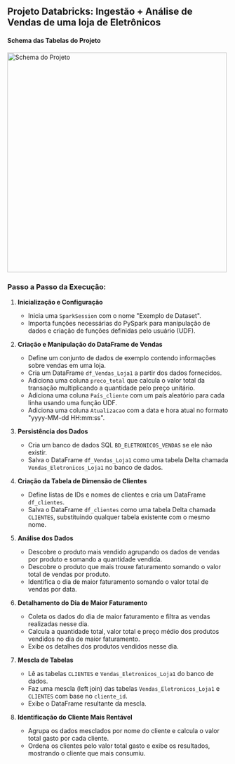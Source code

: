 ## Projeto Databricks: Ingestão + Análise de Vendas de uma loja de Eletrônicos
#### Schema das Tabelas do Projeto
<img src="https://github.com/marcelmarujo/Databricks-Vendas-Loja-Eletronicos/blob/master/Schema%20-%20Vendas%20Eletr%C3%B4nicos.jpeg?raw=true" alt="Schema do Projeto" width="500" />

### Passo a Passo da Execução:

1. **Inicialização e Configuração**
   - Inicia uma `SparkSession` com o nome "Exemplo de Dataset".
   - Importa funções necessárias do PySpark para manipulação de dados e criação de funções definidas pelo usuário (UDF).

2. **Criação e Manipulação do DataFrame de Vendas**
   - Define um conjunto de dados de exemplo contendo informações sobre vendas em uma loja.
   - Cria um DataFrame `df_Vendas_Loja1` a partir dos dados fornecidos.
   - Adiciona uma coluna `preco_total` que calcula o valor total da transação multiplicando a quantidade pelo preço unitário.
   - Adiciona uma coluna `País_cliente` com um país aleatório para cada linha usando uma função UDF.
   - Adiciona uma coluna `Atualizacao` com a data e hora atual no formato "yyyy-MM-dd HH:mm:ss".

3. **Persistência dos Dados**
   - Cria um banco de dados SQL `BD_ELETRONICOS_VENDAS` se ele não existir.
   - Salva o DataFrame `df_Vendas_Loja1` como uma tabela Delta chamada `Vendas_Eletronicos_Loja1` no banco de dados.

4. **Criação da Tabela de Dimensão de Clientes**
   - Define listas de IDs e nomes de clientes e cria um DataFrame `df_clientes`.
   - Salva o DataFrame `df_clientes` como uma tabela Delta chamada `CLIENTES`, substituindo qualquer tabela existente com o mesmo nome.

5. **Análise dos Dados**
   - Descobre o produto mais vendido agrupando os dados de vendas por produto e somando a quantidade vendida.
   - Descobre o produto que mais trouxe faturamento somando o valor total de vendas por produto.
   - Identifica o dia de maior faturamento somando o valor total de vendas por data.

6. **Detalhamento do Dia de Maior Faturamento**
   - Coleta os dados do dia de maior faturamento e filtra as vendas realizadas nesse dia.
   - Calcula a quantidade total, valor total e preço médio dos produtos vendidos no dia de maior faturamento.
   - Exibe os detalhes dos produtos vendidos nesse dia.

7. **Mescla de Tabelas**
   - Lê as tabelas `CLIENTES` e `Vendas_Eletronicos_Loja1` do banco de dados.
   - Faz uma mescla (left join) das tabelas `Vendas_Eletronicos_Loja1` e `CLIENTES` com base no `cliente_id`.
   - Exibe o DataFrame resultante da mescla.

8. **Identificação do Cliente Mais Rentável**
   - Agrupa os dados mesclados por nome do cliente e calcula o valor total gasto por cada cliente.
   - Ordena os clientes pelo valor total gasto e exibe os resultados, mostrando o cliente que mais consumiu.
